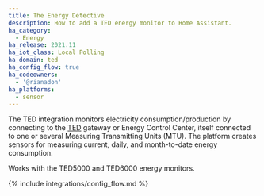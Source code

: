 ```yaml
---
title: The Energy Detective
description: How to add a TED energy monitor to Home Assistant.
ha_category:
  - Energy
ha_release: 2021.11
ha_iot_class: Local Polling
ha_domain: ted
ha_config_flow: true
ha_codeowners:
  - '@rianadon'
ha_platforms:
  - sensor
---
```


The TED integration monitors electricity consumption/production by connecting to the [TED](https://www.theenergydetective.com/home) gateway or Energy Control Center, itself connected to one or several Measuring Transmitting Units (MTU). The platform creates sensors for measuring current, daily, and month-to-date energy consumption.

Works with the TED5000 and TED6000 energy monitors.

{% include integrations/config_flow.md %}

